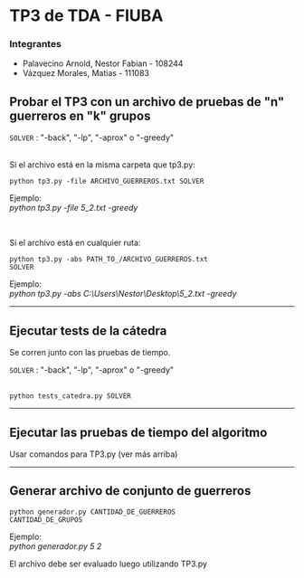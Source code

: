 # TP3 de TDA - FIUBA


### Integrantes

* Palavecino Arnold, Nestor Fabian - 108244
* Vázquez Morales, Matias - 111083


## Probar el TP3 con un archivo de pruebas de "n" guerreros en "k" grupos

<code>SOLVER</code> : "-back", "-lp", "-aprox" o "-greedy" <br><br>

Si el archivo está en la misma carpeta que tp3.py:

<code>python tp3.py -file ARCHIVO_GUERREROS.txt SOLVER</code>

Ejemplo: <br> *python tp3.py -file 5_2.txt -greedy*

<br>

Si el archivo está en cualquier ruta:

<code>python tp3.py -abs PATH_TO_/ARCHIVO_GUERREROS.txt SOLVER</code>

Ejemplo: <br> *python tp3.py -abs C:\Users\Nestor\Desktop\5_2.txt -greedy*

----

## Ejecutar tests de la cátedra

Se corren junto con las pruebas de tiempo. 

<code>SOLVER</code> : "-back", "-lp", "-aprox" o "-greedy" <br><br>

<code>python tests_catedra.py SOLVER</code>

----

## Ejecutar las pruebas de tiempo del algoritmo

Usar comandos para TP3.py (ver más arriba)

----

## Generar archivo de conjunto de guerreros

<code>python generador.py CANTIDAD_DE_GUERREROS CANTIDAD_DE_GRUPOS</code>

Ejemplo: <br>  *python generador.py 5 2*

El archivo debe ser evaluado luego utilizando TP3.py
